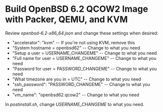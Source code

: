 # Build OpenBSD 6.2 QCOW2 Image with Packer, QEMU, and KVM

Review *openbsd-6.2-x86_64.json* and change these settings when desired:

* "accelerator": "kvm" -- If you're not using KVM, remove this
* "System hostname = openbsd62<enter>" -- Change to what you need
* "Setup a user = USERNAME_CHANGEME<enter>"  -- Change to what you need
* "Full name for user = USERNAME_CHANGEME<enter>"  -- Change to what you need
* "Password for user = PASSWORD_CHANGEME<enter>"  -- Change to what you need
* "What timezone are you in = UTC<enter>"  -- Change to what you need
* "ssh_password": "PASSWORD_CHANGEME"  -- Change to what you need
* "vm_name": "openbsd62.qcow2"  -- Change to what you need

In *postinstall.sh*, change *USERNAME_CHANGEME* to what you need.
